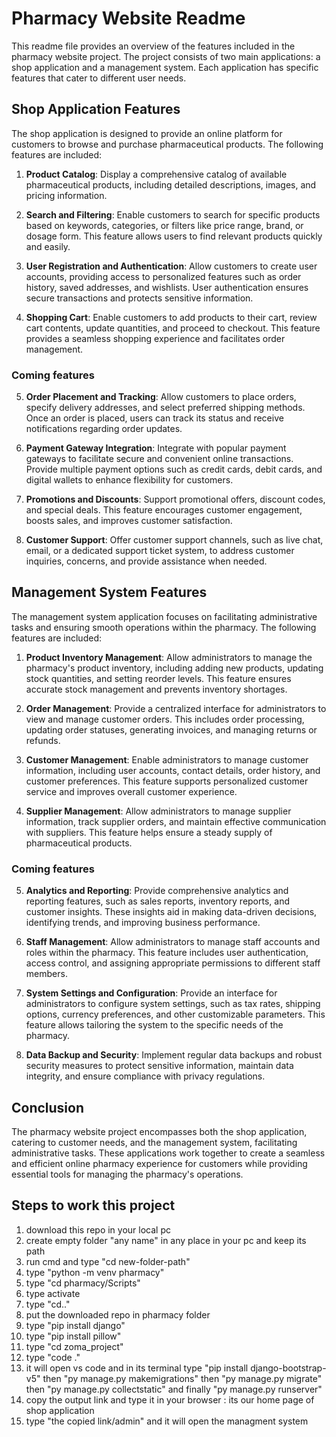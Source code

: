 # Pharmacy Website Readme

This readme file provides an overview of the features included in the pharmacy website project. The project consists of two main applications: a shop application and a management system. Each application has specific features that cater to different user needs. 

## Shop Application Features

The shop application is designed to provide an online platform for customers to browse and purchase pharmaceutical products. The following features are included:

1. **Product Catalog**: Display a comprehensive catalog of available pharmaceutical products, including detailed descriptions, images, and pricing information.

2. **Search and Filtering**: Enable customers to search for specific products based on keywords, categories, or filters like price range, brand, or dosage form. This feature allows users to find relevant products quickly and easily.

3. **User Registration and Authentication**: Allow customers to create user accounts, providing access to personalized features such as order history, saved addresses, and wishlists. User authentication ensures secure transactions and protects sensitive information.

4. **Shopping Cart**: Enable customers to add products to their cart, review cart contents, update quantities, and proceed to checkout. This feature provides a seamless shopping experience and facilitates order management.

### Coming features

5. **Order Placement and Tracking**: Allow customers to place orders, specify delivery addresses, and select preferred shipping methods. Once an order is placed, users can track its status and receive notifications regarding order updates.

6. **Payment Gateway Integration**: Integrate with popular payment gateways to facilitate secure and convenient online transactions. 
Provide multiple payment options such as credit cards, debit cards, and digital wallets to enhance flexibility for customers.


7. **Promotions and Discounts**: Support promotional offers, discount codes, and special deals. This feature encourages customer engagement, boosts sales, and improves customer satisfaction.

8. **Customer Support**: Offer customer support channels, such as live chat, email, or a dedicated support ticket system, to address customer inquiries, concerns, and provide assistance when needed.

## Management System Features

The management system application focuses on facilitating administrative tasks and ensuring smooth operations within the pharmacy. The following features are included:

1. **Product Inventory Management**: Allow administrators to manage the pharmacy's product inventory, including adding new products, updating stock quantities, and setting reorder levels. This feature ensures accurate stock management and prevents inventory shortages.

2. **Order Management**: Provide a centralized interface for administrators to view and manage customer orders. This includes order processing, updating order statuses, generating invoices, and managing returns or refunds.

3. **Customer Management**: Enable administrators to manage customer information, including user accounts, contact details, order history, and customer preferences. This feature supports personalized customer service and improves overall customer experience.

4. **Supplier Management**: Allow administrators to manage supplier information, track supplier orders, and maintain effective communication with suppliers. This feature helps ensure a steady supply of pharmaceutical products.

### Coming features

5. **Analytics and Reporting**: Provide comprehensive analytics and reporting features, such as sales reports, inventory reports, and customer insights. These insights aid in making data-driven decisions, identifying trends, and improving business performance.

6. **Staff Management**: Allow administrators to manage staff accounts and roles within the pharmacy. This feature includes user authentication, access control, and assigning appropriate permissions to different staff members.

7. **System Settings and Configuration**: Provide an interface for administrators to configure system settings, such as tax rates, shipping options, currency preferences, and other customizable parameters. This feature allows tailoring the system to the specific needs of the pharmacy.

8. **Data Backup and Security**: Implement regular data backups and robust security measures to protect sensitive information, maintain data integrity, and ensure compliance with privacy regulations.

## Conclusion

The pharmacy website project encompasses both the shop application, catering to customer needs, and the management system, facilitating administrative tasks. These applications work together to create a seamless and efficient online pharmacy experience for customers while providing essential tools for managing the pharmacy's operations.


## Steps to work this project

1. download this repo in your local pc 
2. create empty folder "any name" in any place in your pc and keep its path
3. run cmd and type "cd new-folder-path"
4. type "python -m venv pharmacy"
5. type "cd pharmacy/Scripts"
6. type activate
7. type "cd.."
8. put the downloaded repo in pharmacy folder
9. type "pip install django"
10. type "pip install pillow"
11. type "cd zoma_project"
12. type "code ."
13. it will open vs code and in its terminal type "pip install django-bootstrap-v5" then "py manage.py makemigrations" then "py manage.py migrate" then "py manage.py collectstatic" and finally "py manage.py runserver"
14. copy the output link and type it in your browser : its our home page of shop application
15. type "the copied link/admin" and it will open the managment system